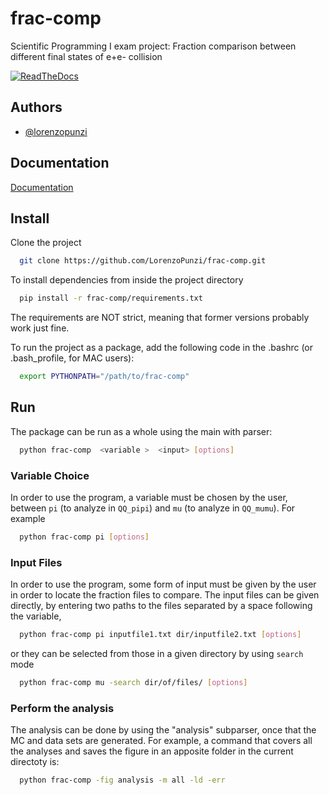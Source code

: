  # frac-comp

Scientific Programming I exam project: Fraction comparison between different final states of e+e- collision

[![ReadTheDocs](https://readthedocs.org/projects/docs/badge/?version=latest)](https://frac-comp.readthedocs.io/en/latest/index.html)

## Authors

- [@lorenzopunzi](https://github.com/LorenzoPunzi)

## Documentation

[Documentation](https://frac-comp.readthedocs.io/en/latest/index.html)

## Install

Clone the project

```bash
  git clone https://github.com/LorenzoPunzi/frac-comp.git
```

To install dependencies from inside the project directory

```bash
  pip install -r frac-comp/requirements.txt
```

The requirements are NOT strict, meaning that former versions probably work just fine.

To run the project as a package, add the following code in the .bashrc (or .bash_profile, for MAC users):
```bash
  export PYTHONPATH="/path/to/frac-comp"
```

## Run

The package can be run as a whole using the main with parser:

```bash
  python frac-comp  <variable >  <input> [options]
```

### Variable Choice
In order to use the program, a variable must be chosen by the user, between ``pi`` (to analyze in ``QQ_pipi``) and ``mu`` (to analyze in ``QQ_mumu``). For example
```bash
  python frac-comp pi [options]
```

### Input Files
In order to use the program, some form of input must be given by the user in order to locate the fraction files to compare. 
The input files can be given directly, by entering two paths to the files separated by a space following the variable,
```bash
  python frac-comp pi inputfile1.txt dir/inputfile2.txt [options]
```
or they can be selected from those in a given directory by using ``search`` mode
```bash
  python frac-comp mu -search dir/of/files/ [options]
```


### Perform the analysis
The analysis can be done by using the "analysis" subparser, once that the MC and data sets are generated. For example, a command that covers all the analyses and saves the figure in an apposite folder in the current directoty is:
```bash
  python frac-comp -fig analysis -m all -ld -err
```

